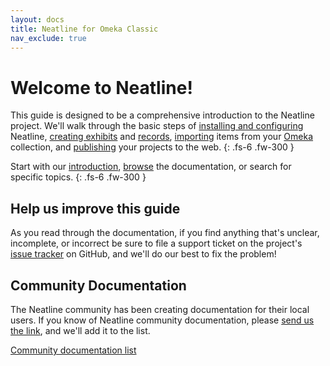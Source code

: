 ```yaml
---
layout: docs
title: Neatline for Omeka Classic
nav_exclude: true
---
```

# Welcome to Neatline!

This guide is designed to be a comprehensive introduction to the Neatline project. We'll walk through the basic steps of [installing and configuring](getting-started/installing-neatline) Neatline, [creating exhibits](exhibits-overview) and [records](records-overview), [importing](creating-records#bulk-importing-omeka-items) items from your [Omeka](http://omeka.org) collection, and [publishing](publishing-exhibits) your projects to the web.
{: .fs-6 .fw-300 }

Start with our [introduction](getting-started/what-is-neatline), [browse](docs-TOC) the documentation, or search for specific topics.
{: .fs-6 .fw-300 }

## Help us improve this guide

As you read through the documentation, if you find anything that's unclear, incomplete, or incorrect be sure to file a support ticket on the project's [issue tracker](https://github.com/scholarslab/Neatline/issues) on GitHub, and we'll do our best to fix the problem!

## Community Documentation

The Neatline community has been creating documentation for their local users. If you know of Neatline community documentation, please [send us the link](mailto:scholarslab@virginia.edu), and we'll add it to the list.

[Community documentation list](communitydocs)
